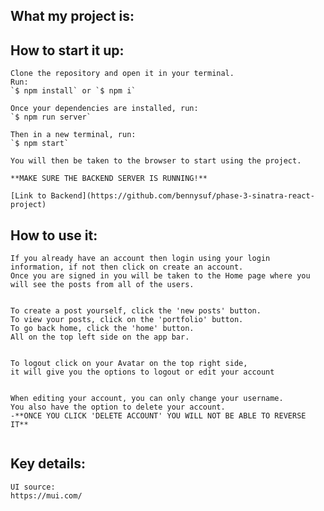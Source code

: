 ## What my project is:

## How to start it up:
    Clone the repository and open it in your terminal. 
    Run:
    `$ npm install` or `$ npm i`

    Once your dependencies are installed, run:
    `$ npm run server`

    Then in a new terminal, run:
    `$ npm start`

    You will then be taken to the browser to start using the project.

    **MAKE SURE THE BACKEND SERVER IS RUNNING!**
    
    [Link to Backend](https://github.com/bennysuf/phase-3-sinatra-react-project)



## How to use it:
    If you already have an account then login using your login information, if not then click on create an account. 
    Once you are signed in you will be taken to the Home page where you will see the posts from all of the users.
<img>

    To create a post yourself, click the 'new posts' button. 
    To view your posts, click on the 'portfolio' button. 
    To go back home, click the 'home' button.
    All on the top left side on the app bar.
<img>

    To logout click on your Avatar on the top right side,
    it will give you the options to logout or edit your account 
<img>

    When editing your account, you can only change your username. 
    You also have the option to delete your account. 
    -**ONCE YOU CLICK 'DELETE ACCOUNT' YOU WILL NOT BE ABLE TO REVERSE IT**
<img>

## Key details:
    UI source: 
    https://mui.com/